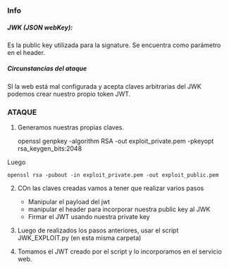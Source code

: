 ### Info

##### JWK (JSON webKey):
Es la public key utilizada para la signature. Se encuentra como parámetro en el header.

##### Circunstancias del ataque
SI la web está mal configurada y acepta claves arbitrarias del JWK podemos crear nuestro propio token JWT.

### ATAQUE

1. Generamos nuestras propias claves.

     openssl genpkey -algorithm RSA -out exploit_private.pem -pkeyopt rsa_keygen_bits:2048

Luego

    openssl rsa -pubout -in exploit_private.pem -out exploit_public.pem

2. COn las claves creadas vamos a tener que realizar varios pasos
   - Manipular el payload del jwt
   - manipular el header para incorporar nuestra public key al JWK
   - Firmar el JWT usando nuestra private key

3. Luego de realizados los pasos anteriores, usar el script JWK_EXPLOIT.py (en esta misma carpeta)

4. Tomamos el JWT creado por el script y lo incorporamos en el servicio web.
